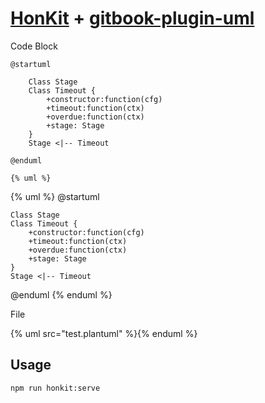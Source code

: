 # [HonKit](https://github.com/HonKit/HonKit) + [gitbook-plugin-uml](https://github.com/vowstar/gitbook-plugin-uml)

Code Block

```uml
@startuml

	Class Stage
	Class Timeout {
		+constructor:function(cfg)
		+timeout:function(ctx)
		+overdue:function(ctx)
		+stage: Stage
	}
 	Stage <|-- Timeout

@enduml
```

`{% uml %}`

{% uml %}
@startuml

	Class Stage
	Class Timeout {
		+constructor:function(cfg)
		+timeout:function(ctx)
		+overdue:function(ctx)
		+stage: Stage
	}
 	Stage <|-- Timeout

@enduml
{% enduml %}

File

{% uml src="test.plantuml" %}{% enduml %}

## Usage

    npm run honkit:serve